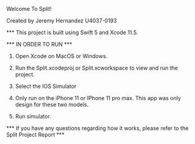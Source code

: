 
Welcome To Split!

Created by Jeremy Hernandez U4037-0193

*** This project is built using Swift 5 and Xcode 11.5.

*** IN ORDER TO RUN ***

1. Open Xcode on MacOS or Windows.

2. Run the Split.xcodeproj or Split.xcworkspace to view and run the project. 

3. Select the IOS Simulator 

4. Only run on the iPhone 11 or IPhone 11 pro max. This app was only design for these two models.

5. Run simulator. 

*** If you have any questions regarding how it works, please refer to the Split Project Report ***

